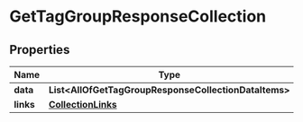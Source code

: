 # GetTagGroupResponseCollection

## Properties
Name | Type | Description | Notes
------------ | ------------- | ------------- | -------------
**data** | **List&lt;AllOfGetTagGroupResponseCollectionDataItems&gt;** |  | 
**links** | [**CollectionLinks**](CollectionLinks.md) |  |  [optional]
